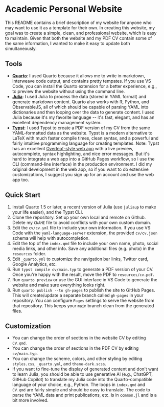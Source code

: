 # Academic Personal Website

This README contains a brief description of my website for anyone who may want to use it as a template for their own. In creating this website, my goal was to create a simple, clean, and professional website, which is easy to maintain. Given that both the website and my PDF CV contain some of the same information, I wanted to make it easy to update both simultaneously.

## Tools

- **[Quarto](https://quarto.org)**: I used Quarto because it allows me to write in markdown, interweave code output, and contains pretty tempates. If you use VS Code, you can install the Quarto extension for a better experience, e.g., to preview the website without using the command line.
- **[Julia](https://julialang.org)**: I used Julia to process the data (stored in YAML format) and generate markdown content. Quarto also works with R, Python, and ObservableJS, all of which should be capable of parsing YAML into dictionaries and then looping over the data to generate content. I used Julia because it's my favorite language -- it's fast, elegant, and has an excellent dependency management system.
- **[Typst](https://github.com/typst/typst)**: I used Typst to create a PDF version of my CV from the same YAML-formatted data as the website. Typst is a modern alternative to LaTeX with much faster compile times, clean syntax, and a powerful and fairly intuitive programming language for creating templates.
Note: Typst has an excellent [Overleaf-style web app](https://typst.app/) with a live preview, autocomplete, syntax highlighting, and nice error messages. But it's hard to integrate a web app into a GitHub Pages workflow, so I use the CLI (command-line interface) in the production environment. I did my original development in the web app, so if you want to do extensive customizations, I suggest you sign up for an account and use the web app too.

## Quick Start

1. Install Quarto 1.5 or later, a recent version of Julia (use `juliaup` to make your life easier), and the Typst CLI.
2. Clone the repository. Set up your own local and remote on Github. Delete my `CNAME` file to avoid conflicts with your own custom domain.
3. Edit the `cv/cv.yml` file to include your own information. If you use VS Code with the `yaml-language-server` extension, the provided `cv/cv.json` schema will help with autocompletion.
4. Edit the top of the `index.qmd` file to include your own name, photo, social media links, and other info. Save any additional files (e.g. photo) in the `resources` folder.
5. Edit `_quarto.yml` to customize the navigation bar links, Twitter card, Google Analytics, etc.
6. Run `typst compile cv/main.typ` to generate a PDF version of your CV. Once you're happy with the result, move the PDF to `resources/cv.pdf`.
7. Run `quarto preview` or use the GUI interface in VS Code to generate the website and make sure everything looks right.
8. Run `quarto publish --to gh-pages` to publish the site to GitHub Pages. This will create/update a separate branch called `gh-pages` in your repository. You can configure `Pages` settings to serve the website from that repository. This keeps your `main` branch clean from the generated files.

## Customization

- You can change the order of sections in the website CV by editing `CV.qmd`. 
- You can change the order of sections in the PDF CV by editing `cv/main.typ`. 
- You can change the scheme, colors, and other styling by editing `styles.css`, `_quarto.yml`, and `theme-dark.scss`.
- If you want to fine-tune the display of generated content and don't want to learn Julia, you should be able to use generative AI (e.g., ChatGPT, GitHub Copilot) to translate my Julia code into the Quarto-compatible language of your choice, e.g., Python. The loops in `index.qmd` and `CV.qmd` are fairly simple and should be easy to translate. The code to parse the YAML data and print publications, etc. is in `common.jl` and is a bit more involved.
